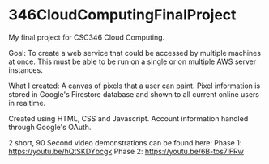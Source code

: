 # 346CloudComputingFinalProject

My final project for CSC346 Cloud Computing.

Goal: To create a web service that could be accessed by multiple machines at once.  This must be able to be run on a single or on multiple AWS server instances.

What I created: A canvas of pixels that a user can paint.  Pixel information is stored in Google's Firestore database and shown to all current online users in realtime.

Created using HTML, CSS and Javascript.  Account information handled through Google's OAuth.

2 short, 90 Second video demonstrations can be found here:
Phase 1: https://youtu.be/hQtSKDYbcgk
Phase 2: https://youtu.be/6B-tos7lFRw
